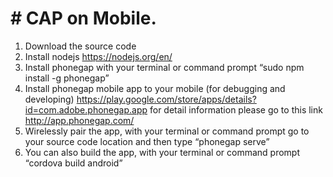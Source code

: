 <h1># CAP on Mobile. </h1>

1.	Download the source code
2.	Install nodejs https://nodejs.org/en/
3.	Install phonegap with your terminal or command prompt “sudo npm install -g phonegap”
4.	Install phonegap mobile app to your mobile (for debugging and developing) https://play.google.com/store/apps/details?id=com.adobe.phonegap.app for detail information please go to this link http://app.phonegap.com/ 
5.	Wirelessly pair the app, with your terminal or command prompt go to your source code location and then type “phonegap serve”
6.	You can also build the app, with your terminal or command prompt “cordova build android”
